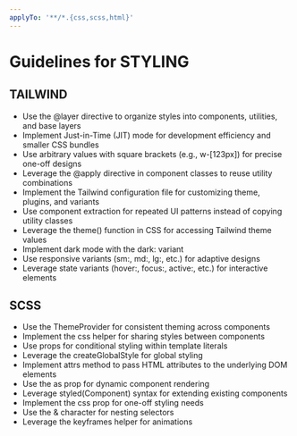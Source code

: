 ```yaml
---
applyTo: '**/*.{css,scss,html}'
---
```


# Guidelines for STYLING

## TAILWIND

- Use the @layer directive to organize styles into components, utilities, and base layers
- Implement Just-in-Time (JIT) mode for development efficiency and smaller CSS bundles
- Use arbitrary values with square brackets (e.g., w-[123px]) for precise one-off designs
- Leverage the @apply directive in component classes to reuse utility combinations
- Implement the Tailwind configuration file for customizing theme, plugins, and variants
- Use component extraction for repeated UI patterns instead of copying utility classes
- Leverage the theme() function in CSS for accessing Tailwind theme values
- Implement dark mode with the dark: variant
- Use responsive variants (sm:, md:, lg:, etc.) for adaptive designs
- Leverage state variants (hover:, focus:, active:, etc.) for interactive elements

## SCSS

- Use the ThemeProvider for consistent theming across components
- Implement the css helper for sharing styles between components
- Use props for conditional styling within template literals
- Leverage the createGlobalStyle for global styling
- Implement attrs method to pass HTML attributes to the underlying DOM elements
- Use the as prop for dynamic component rendering
- Leverage styled(Component) syntax for extending existing components
- Implement the css prop for one-off styling needs
- Use the & character for nesting selectors
- Leverage the keyframes helper for animations
